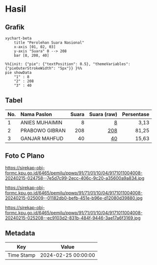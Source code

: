 # Hasil

## Grafik

```mermaid
xychart-beta
    title "Perolehan Suara Nasional"
    x-axis [01, 02, 03]
    y-axis "Suara" 0 --> 208
    bar [8, 208, 40]
```

```mermaid
%%{init: {"pie": {"textPosition": 0.5}, "themeVariables": {"pieOuterStrokeWidth": "5px"}} }%%
pie showData
    "1" : 8
    "2" : 208
    "3" : 40
```

## Tabel

| No. | Nama Paslon    | Suara | Suara (raw) | Persentase |
|:--- |:-------------- | -----:| -----------:| ----------:|
| 1   | ANIES MUHAIMIN | 8     | [8][p-1]    | 3,13       |
| 2   | PRABOWO GIBRAN | 208   | [208][p-2]  | 81,25      |
| 3   | GANJAR MAHFUD  | 40    | [40][p-3]   | 15,63      |


[p-1]: https://github.com/gigit-pemilu/pemilu-2024/blob/main/pilpres/hitung-suara/sub/91-papua/sub/71-kota-jayapura/sub/01-jayapura-utara/sub/1004-imbi/sub/008-tps/sub/paslon-1.txt
[p-2]: https://github.com/gigit-pemilu/pemilu-2024/blob/main/pilpres/hitung-suara/sub/91-papua/sub/71-kota-jayapura/sub/01-jayapura-utara/sub/1004-imbi/sub/008-tps/sub/paslon-2.txt
[p-3]: https://github.com/gigit-pemilu/pemilu-2024/blob/main/pilpres/hitung-suara/sub/91-papua/sub/71-kota-jayapura/sub/01-jayapura-utara/sub/1004-imbi/sub/008-tps/sub/paslon-3.txt

## Foto C Plano

https://sirekap-obj-formc.kpu.go.id/6465/pemilu/ppwp/91/71/01/10/04/9171011004008-20240215-024758--7e5d7c99-2ecc-406c-9c20-a35600a9a834.jpg

https://sirekap-obj-formc.kpu.go.id/6465/pemilu/ppwp/91/71/01/10/04/9171011004008-20240215-025009--01182db0-befb-451e-b96e-d12080d39880.jpg

https://sirekap-obj-formc.kpu.go.id/6465/pemilu/ppwp/91/71/01/10/04/9171011004008-20240215-025208--ec9103d2-831b-484f-9446-3ae17a6f3169.jpg


## Metadata

| Key        | Value               |
| ---------- | ------------------- |
| Time Stamp | 2024-02-25 00:00:00 |



